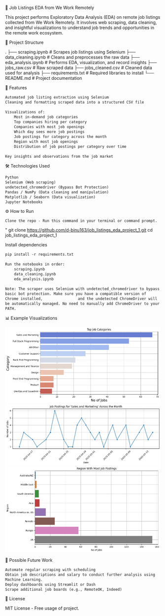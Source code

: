 🧠 Job Listings EDA from We Work Remotely

This project performs Exploratory Data Analysis (EDA) on remote job listings collected from We Work Remotely. It involves web scraping, data cleaning, and insightful visualizations to understand job trends and opportunities in the remote work ecosystem.

📁 Project Structure

.
├── scraping.ipynb        # Scrapes job listings using Selenium
├── data_cleaning.ipynb   # Cleans and preprocesses the raw data
├── eda_analysis.ipynb    # Performs EDA, visualization, and record insights
├── jobs_raw.csv          # Raw scraped data
├── jobs_cleaned.csv      # Cleaned data used for analysis
├── requirements.txt      # Required libraries to install
└── README.md             # Project documentation


🚀 Features

    Automated job listing extraction using Selenium
    Cleaning and formatting scraped data into a structured CSV file

    Visualizations of:
        Most in-demand job categories
        Top companies hiring per category
        Companies with most job openings
        Which day sees more job postings
        Job postings for category across the month
        Region with most job openings
        Distribution of job postings per category over time
        
    Key insights and observations from the job market

🛠 Technologies Used

    Python
    Selenium (Web scraping)
    undetected_chromedriver (Bypass Bot Protection)
    Pandas / NumPy (Data cleaning and manipulation)
    Matplotlib / Seaborn (Data visualization)
    Jupyter Notebooks

⚙️ How to Run

    Clone the repo - Run this command in your terminal or command prompt.
"
    git clone https://github.com/d-binu163/job_listings_eda_project_1.git
    cd job_listings_eda_project_1


Install dependencies

    pip install -r requirements.txt
    
    Run the notebooks in order:
        scraping.ipynb
        data_cleaning.ipynb
        eda_analysis.ipynb
    
    Note: The scraper uses Selenium with undetected_chromedriver to bypass basic bot protection. Make sure you have a compatible version of Chrome installed,                and the undetected ChromeDriver will be automatically managed. No need to manually add ChromeDriver to your PATH.

📊 Example Visualizations

![Category Distribution](top_category.png)
![Monthly Frequency Distribution](monthly_postings_sales.png)
![Regional Distribution](booming_regions.png)

📌 Possible Future Work

    Automate regular scraping with scheduling
    Obtain job descriptions and salary to conduct further analysis using Machine Learning.
    Deploy dashboards using Streamlit or Dash
    Scrape additional job boards (e.g., RemoteOK, Indeed)

📃 License

MIT License - Free usage of project.
